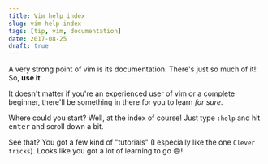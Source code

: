 ```yaml
---
title: Vim help index
slug: vim-help-index
tags: [tip, vim, documentation]
date: 2017-08-25
draft: true
---
```


A very strong point of vim is its documentation. There's just so much of it!!
So, **use it** <!--more-->

It doesn't matter if you're an experienced user of vim or a complete beginner,
there'll be something in there for you to learn _for sure_.

Where could you start? Well, at the index of course! Just type `:help` and hit
<kbd>enter</kbd> and scroll down a bit.

See that? You got a few kind of "tutorials" (I especially like the one `Clever tricks`). Looks like you got a lot of learning to go :smile:!
